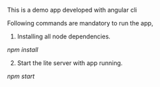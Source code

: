 This is  a demo app developed with angular cli 


Following commands are mandatory to run the app,

1) Installing all node dependencies.

*npm install*

2) Start the lite server with app running.

*npm start*
